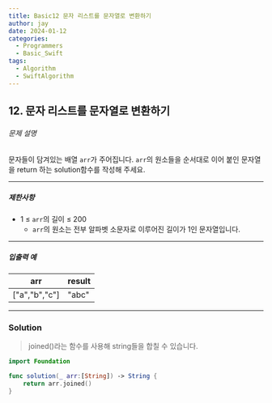 ```yaml
---
title: Basic12 문자 리스트를 문자열로 변환하기
author: jay
date: 2024-01-12
categories:
  - Programmers
  - Basic_Swift
tags:
  - Algorithm
  - SwiftAlgorithm
---
```

## 12. 문자 리스트를 문자열로 변환하기

###### 문제 설명

문자들이 담겨있는 배열 `arr`가 주어집니다. `arr`의 원소들을 순서대로 이어 붙인 문자열을 return 하는 solution함수를 작성해 주세요.

---

##### 제한사항

- 1 ≤ `arr`의 길이 ≤ 200
    - `arr`의 원소는 전부 알파벳 소문자로 이루어진 길이가 1인 문자열입니다.

---

##### 입출력 예

|arr|result|
|---|---|
|["a","b","c"]|"abc"|

---

### Solution

> joined()라는 함수를 사용해 string들을 합칠 수 있습니다.

```swift
import Foundation

func solution(_ arr:[String]) -> String {
    return arr.joined()
}
```